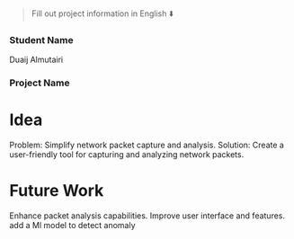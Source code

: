 

</div>

> Fill out project information in English ⬇️
### Student Name
Duaij Almutairi

### Project Name

# Idea
Problem: Simplify network packet capture and analysis.
Solution: Create a user-friendly tool for capturing and analyzing network packets.


# Future Work 
Enhance packet analysis capabilities.
Improve user interface and features.
add a Ml model to detect anomaly
